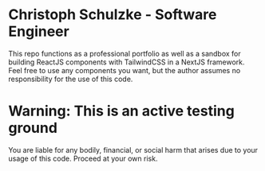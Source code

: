 # Christoph Schulzke - Software Engineer
This repo functions as a professional portfolio as well as a sandbox for building ReactJS components with TailwindCSS in a NextJS framework. Feel free to use any components you want, but the author assumes no responsibility for the use of this code.

# Warning: This is an active testing ground
You are liable for any bodily, financial, or social harm that arises due to your usage of this code. Proceed at your own risk.
